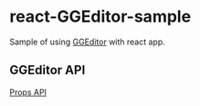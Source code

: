 # react-GGEditor-sample
Sample of using [GGEditor](https://github.com/alibaba/GGEditor)
with react app.

## GGEditor API
[Props API](http://ggeditor.com/docs/api/propsAPI.en-US.html)
